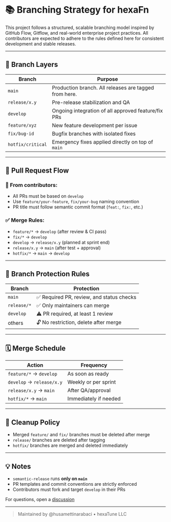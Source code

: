 # 📚 Branching Strategy for hexaFn

This project follows a structured, scalable branching model inspired by GitHub Flow, Gitflow, and real-world enterprise project practices. All contributors are expected to adhere to the rules defined here for consistent development and stable releases.

---

## 🔱 Branch Layers

| Branch             | Purpose                                               |
|--------------------|-------------------------------------------------------|
| `main`             | Production branch. All releases are tagged from here. |
| `release/x.y`      | Pre-release stabilization and QA                     |
| `develop`          | Ongoing integration of all approved feature/fix PRs  |
| `feature/xyz`      | New feature development per issue                    |
| `fix/bug-id`       | Bugfix branches with isolated fixes                  |
| `hotfix/critical`  | Emergency fixes applied directly on top of `main`    |

---

## 🔄 Pull Request Flow

### 🔁 From contributors:
- All PRs must be based on `develop`
- Use `feature/your-feature`, `fix/your-bug` naming convention
- PR title must follow semantic commit format (`feat:`, `fix:`, etc.)

### ✅ Merge Rules:
- `feature/*` → `develop` (after review & CI pass)
- `fix/*` → `develop`
- `develop` → `release/x.y` (planned at sprint end)
- `release/x.y` → `main` (after test + approval)
- `hotfix/*` → `main` → `develop`

---

## 🔐 Branch Protection Rules

| Branch       | Protection                            |
|--------------|----------------------------------------|
| `main`       | ✅ Required PR, review, and status checks |
| `release/*`  | ✅ Only maintainers can merge          |
| `develop`    | ⚠️ PR required, at least 1 review      |
| others       | 🔓 No restriction, delete after merge  |

---

## 🗓️ Merge Schedule

| Action                      | Frequency            |
|-----------------------------|----------------------|
| `feature/*` → `develop`     | As soon as ready     |
| `develop` → `release/x.y`   | Weekly or per sprint |
| `release/x.y` → `main`      | After QA/approval    |
| `hotfix/*` → `main`         | Immediately if needed|

---

## 🧹 Cleanup Policy

- Merged `feature/` and `fix/` branches must be deleted after merge
- `release/` branches are deleted after tagging
- `hotfix/` branches are merged and deleted immediately

---

## 💡 Notes

- `semantic-release` runs **only on `main`**
- PR templates and commit conventions are strictly enforced
- Contributors must fork and target `develop` in their PRs

For questions, open a [discussion](https://github.com/hTuneSys/hexaFn/discussions)

---

> Maintained by @husamettinarabaci • hexaTune LLC
